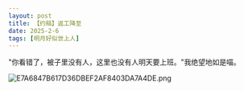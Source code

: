 ```yaml
---
layout: post
title: 【约稿】返工降至
date: 2025-2-6
tags: [明月好似世上人]
---
```


"你看错了，被子里没有人，这里也没有人明天要上班。"我绝望地如是喵。

![E7A6847B617D36DBEF2AF8403DA7A4DE.png](https://s2.loli.net/2025/02/28/v86EmKkCbodA4Ff.jpg)